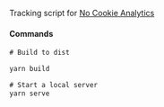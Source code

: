 Tracking script for [No Cookie Analytics](https://nocookieanalytics.com)


#### Commands

```javascript
# Build to dist

yarn build

# Start a local server
yarn serve
```
